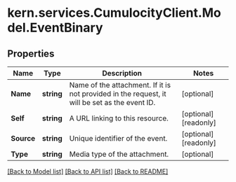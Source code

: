 
# kern.services.CumulocityClient.Model.EventBinary

## Properties

Name | Type | Description | Notes
------------ | ------------- | ------------- | -------------
**Name** | **string** | Name of the attachment. If it is not provided in the request, it will be set as the event ID. | [optional] 
**Self** | **string** | A URL linking to this resource. | [optional] [readonly] 
**Source** | **string** | Unique identifier of the event. | [optional] [readonly] 
**Type** | **string** | Media type of the attachment. | [optional] 

[[Back to Model list]](../README.md#documentation-for-models)
[[Back to API list]](../README.md#documentation-for-api-endpoints)
[[Back to README]](../README.md)

